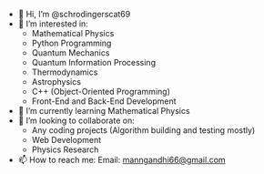 - 👋 Hi, I’m @schrodingerscat69
- 👀 I’m interested in:
    -  Mathematical Physics
    -  Python Programming
    -  Quantum Mechanics
    -  Quantum Information Processing
    -  Thermodynamics
    -  Astrophysics
    -  C++ (Object-Oriented Programming)
    -  Front-End and Back-End Development
- 🌱 I’m currently learning Mathematical Physics 
- 💞️ I’m looking to collaborate on:
   - Any coding projects (Algorithm building and testing mostly)
   - Web Development
   - Physics Research 
- 📫 How to reach me:
     Email: manngandhi66@gmail.com

<!---
schrodingerscat69/schrodingerscat69 is a ✨ special ✨ repository because its `README.md` (this file) appears on your GitHub profile.
You can click the Preview link to take a look at your changes.
--->

